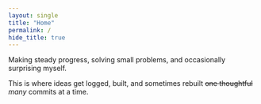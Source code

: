 ```yaml
---
layout: single
title: "Home"
permalink: /
hide_title: true
---
```



Making steady progress, solving small problems, and occasionally surprising myself.

This is where ideas get logged, built, and sometimes rebuilt ~~one thoughtful~~ *many* commits at a time.
